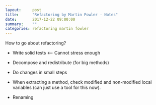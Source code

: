 ```yaml
---
layout:     post
title:      "Refactoring by Martin Fowler - Notes"
date:       2017-12-22 09:00:00
summary:    "" 
categories: refactoring martin fowler
---
```


How to go about refactoring?  
* Write solid tests <-- Cannot stress enough
* Decompose and redistribute (for big methods)
* Do changes in small steps  

* When extracting a method, check modified and non-modified local variables (can just use a tool for this now).
* Renaming